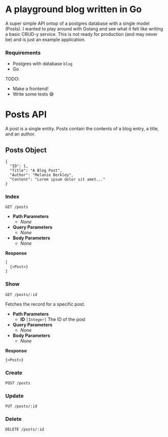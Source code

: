 # A playground blog written in Go

A super simple API ontop of a postgres database with a single model (Posts).
I wanted to play around with Golang and see what it felt like writing a basic CRUD-y service.
This is not ready for production (and may never be) and is just an example application.


### Requirements
 * Postgres with database `blog`
 * Go

TODO:
  * Make a frontend!
  * Write some tests 😅



# Posts API

A post is a single entity. Posts contain the contents of a blog entry, a title, and an author.

## Posts Object
```
{
  "ID": 1,
  "Title": "A Blog Post",
  "Author": "Melanie Berkley",
  "Content": "Lorem ipsum dolor sit amet..."
}
```

### Index
`GET /posts`

* **Path Parameters**
  * _None_
* **Query Parameters**
  * _None_
* **Body Parameters**
  * _None_

**Response**
```
[
  {<Post>}
]
```

### Show
`GET /posts/:id`

Fetches the record for a specific post.

* **Path Parameters**
  * **ID** `[Integer]` The ID of the post
* **Query Parameters**
  * _None_
* **Body Parameters**
  * _None_

**Response**
```
{<Post>}
```

### Create
`POST /posts`

### Update
`PUT /posts/:id`

### Delete
`DELETE /posts/:id`

